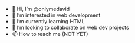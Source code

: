 - 👋 Hi, I’m @onlymedavid
- 👀 I’m interested in web development
- 🌱 I’m currently learning HTML
- 💞️ I’m looking to collaborate on web dev projects
- 📫 How to reach me (NOT YET)

<!---
onlymedavid/onlymedavid is a ✨ special ✨ repository because its `README.md` (this file) appears on your GitHub profile.
You can click the Preview link to take a look at your changes.
--->
